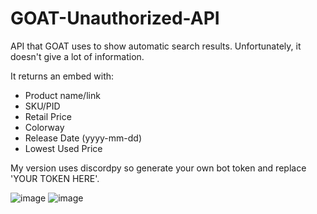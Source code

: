 # GOAT-Unauthorized-API

API that GOAT uses to show automatic search results.
Unfortunately, it doesn't give a lot of information.

It returns an embed with:
- Product name/link
- SKU/PID
- Retail Price
- Colorway
- Release Date (yyyy-mm-dd)
- Lowest Used Price

My version uses discordpy so generate your own bot token and replace 'YOUR TOKEN HERE'.

![image](https://user-images.githubusercontent.com/30479452/51228237-a7ba4e80-1925-11e9-8c4d-5048d3e2773a.png)
![image](https://user-images.githubusercontent.com/30479452/51228293-e4864580-1925-11e9-8f7d-69892baad554.png)
